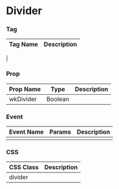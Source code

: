 # Divider

### Tag
Tag Name | Description
--- | --- 
  |  

### Prop
Prop Name | Type | Description
--- | --- | ---
wkDivider | Boolean | 

### Event
Event Name | Params | Description
--- | --- | ---
 |  | 

### CSS
CSS Class | Description
--- | --- 
divider |
